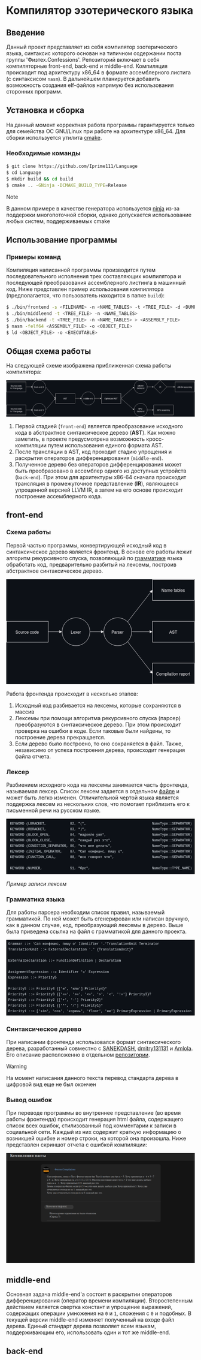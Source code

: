 # Компилятор эзотерического языка

## Введение
Данный проект представляет из себя компилятор эзотерического языка, синтаксис которого основан на типичном содержании поста группы 'Физтех.Confessions'. Репозиторий включает в себя компиляторные front-end, back-end и middle-end. Компиляция происходит под архитектуру x86_64 в формате ассемблерного листига (с синтаксисом `nasm`). В дальнейшем планируется добавить возможность создания elf-файлов напрямую без использования сторонних программ.

## Установка и сборка
На данный момент корректная работа программы гарантируется только для семейства ОС GNU/Linux при работе на архитектуре x86_64. Для сборки используется утилита [cmake](https://cmake.org/).

### Необходимые команды
```bash
$ git clone https://github.com/Iprime111/Language
$ cd Language
$ mkdir build && cd build
$ cmake .. -GNinja -DCMAKE_BUILD_TYPE=Release
```

> [!NOTE]
> В данном примере в качестве генератора используется [ninja](https://ninja-build.org/) из-за поддержки многопоточной сборки, однако допускается использование любых систем, поддерживаемых cmake

## Использование программы

### Примеры команд
Компиляция написанной программы производится путем последовательного исполнения трех составляющих компилятора и последующей преобразования ассемблерного листинга в машинный код. Ниже представлен пример использования компилятора (предполагается, что пользователь находится в папке `build`):

``` bash
$ ./bin/frontend -s <FILENAME> -n <NAME_TABLES> -t <TREE_FILE> -d <DUMP_FILE>
$ ./bin/middleend -t <TREE_FILE> -n <NAME_TABLES>
$ ./bin/backend -t <TREE_FILE> -n <NAME_TABLES> > <ASSEMBLY_FILE>
$ nasm -felf64 <ASSEMBLY_FILE> -o <OBJECT_FILE>
$ ld <OBJECT_FILE> -o <EXECUTABLE>
```

## Общая схема работы

На следующей схеме изображена приближенная схема работы компилятора:  

![Language pipeline](./doc/LanguagePipeline.png)

1. Первой стадией (`front-end`) является преобразование исходного кода в абстрактное синтаксическое дерево (**AST**). Как можно заметить, в проекте предусмотрена возможность кросс-компиляции путем использования единого формата AST. 
2. После трансляции в AST, код проходит стадию упрощения и раскрытия операторов дифференцирования (`middle-end`). 
3. Полученное дерево без операторов дифференцирования может быть преобразовано в ассемблер одного из доступных устройств (`back-end`). При этом для архитектуры x86-64 сначала происходит трансляция в промежуточное представление (**IR**), являющееся упрощенной версией LLVM IR, а затем на его основе происходит построение ассемблерного кода.

## front-end

### Схема работы
Первой частью программы, конвертирующей исходный код в синтаксическое дерево является фронтенд. В основе его работы лежит алгоритм рекурсивного спуска, позволяющий по [грамматике](https://github.com/Iprime111/Language/blob/master/frontend/docs/Grammar.txt) языка обработать код, предварительно разбитый на лексемы, построив абстрактное синтаксическое дерево.

![Frontend pipeline](./doc/FrontendPipeline.png)

Работа фронтенда происходит в несколько этапов:
1. Исходный код разбивается на лексемы, которые сохраняются в массив
2. Лексемы при помощи алгоритма рекурсивного спуска (парсер) преобразуются в синтаксическое дерево. При этом происходит проверка на ошибки в коде. Если таковые были найдены, то построение дерева прекращается.
3. Если дерево было построено, то оно сохраняется в файл. Также, независимо от успеха построения дерева, происходит генерация файла отчета.

### Лексер
Разбиением исходного кода на лексемы занимается часть фронтенда, называемая лексер. Список лексем задается в отдельном [файле](https://github.com/Iprime111/Language/blob/master/SyntaxTree/include/Keywords.def) и может быть легко изменен. Отличительной чертой языка является поддержка лексем из нескольких слов, что помогает приблизить его к письменной речи на русском языке.

![Lexemes](./doc/Lexemes.png)

*Пример записи лексем*

### Грамматика языка
Для работы парсера необходим список правил, называемый грамматикой. По ней может быть сгенерирован или написан вручную, как в данном случае, код, преобразующий лексемы в дерево. Выше была приведена ссылка на файл с грамматикой для данного проекта.

![Grammar](./doc/Grammar.png)

### Синтаксическое дерево

При написании фронтенда использовался формат синтаксического дерева, разработанный совместно с [SANEKDASH](https://github.com/SANEKDASH), [dmitry131131](https://github.com/dmitry131131) и [Amlola](https://github.com/Amlola). Его описание расположенно в отдельном [репозитории](https://github.com/Iprime111/LanguageStandart).

> [!WARNING]
> На момент написания данного текста перевод стандарта дерева в цифровой вид еще не был окончен

### Вывод ошибок
При переводе программы во внутреннее представление (во время работы фронтенда) происходит генерация html файла, содержащего список всех ошибок, стилизованный под комментарии к записи в социальной сети. Каждый из них содержит краткую информацию о возникшей ошибке и номер строки, на которой она произошла. Ниже представлен скриншот отчета с ошибкой компиляции:

![Report](./doc/CompilationErrors.png)

## middle-end

Основная задача middle-end'a состоит в раскрытии операторов дифференцирования (оператор времени компиляции). Второстепенным действием является свертка констант и упрощение выражений, содержащих операции умножения на `0` и `1`, сложения с `0` и подобных. В текущей версии middle-end изменяет полученный на входе файл дерева. Единый стандарт дерева позволяет всем языкам, поддерживающим его, использовать один и тот же middle-end.

## back-end
